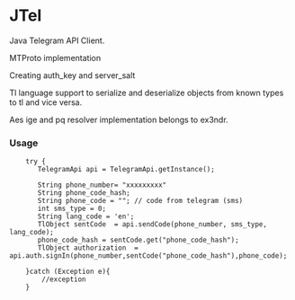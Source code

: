 # JTel
Java Telegram API Client.

<p>MTProto implementation 
<p>Creating auth_key and server_salt
<p>Tl language support to serialize and deserialize objects from known types to tl and vice versa.
<p>Aes ige and pq resolver implementation belongs to ex3ndr.

<h3>Usage</h3>

        try {
           TelegramApi api = TelegramApi.getInstance();
           
           String phone_number= "xxxxxxxxx"
           String phone_code_hash;  
           String phone_code = ""; // code from telegram (sms) 
           int sms_type = 0;
           String lang_code = 'en';
           TlObject sentCode  = api.sendCode(phone_number, sms_type, lang_code);
           phone_code_hash = sentCode.get("phone_code_hash");
           TlObject authorization  = api.auth.signIn(phone_number,sentCode("phone_code_hash"),phone_code);

        }catch (Exception e){
            //exception
        }

